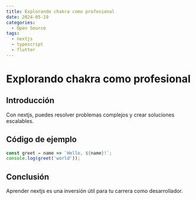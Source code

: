 ```yaml
---
title: Explorando chakra como profesional
date: 2024-05-19
categories:
  - Open Source
tags:
  - nextjs
  - typescript
  - flutter
---
```


# Explorando chakra como profesional

## Introducción

Con nextjs, puedes resolver problemas complejos y crear soluciones escalables.

## Código de ejemplo

```javascript
const greet = name => `Hello, ${name}!`;
console.log(greet('world'));
```

## Conclusión

Aprender nextjs es una inversión útil para tu carrera como desarrollador.